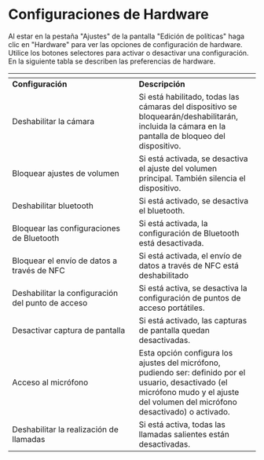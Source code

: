 # Configuraciones de Hardware

Al estar en la pestaña "Ajustes" de la pantalla "Edición de políticas" haga clic en "Hardware" para ver las opciones de configuración de hardware. Utilice los botones selectores para activar o desactivar una configuración. En la siguiente tabla se describen las preferencias de hardware.

<table data-header-hidden><thead><tr><th width="242"></th><th></th></tr></thead><tbody><tr><td><strong>Configuración</strong></td><td><strong>Descripción</strong></td></tr><tr><td>Deshabilitar la cámara</td><td>Si está habilitado, todas las cámaras del dispositivo se bloquearán/deshabilitarán, incluida la cámara en la pantalla de bloqueo del dispositivo.</td></tr><tr><td>Bloquear ajustes de volumen</td><td>Si está activada, se desactiva el ajuste del volumen principal. También silencia el dispositivo.</td></tr><tr><td>Deshabilitar bluetooth</td><td>Si está activado, se desactiva el bluetooth.</td></tr><tr><td>Bloquear las configuraciones de Bluetooth</td><td>Si está activada, la configuración de Bluetooth está desactivada.</td></tr><tr><td>Bloquear el envío de datos a través de NFC</td><td>Si está activada, el envío de datos a través de NFC está deshabilitado</td></tr><tr><td>Deshabilitar la configuración del punto de acceso</td><td>Si está activa, se desactiva la configuración de puntos de acceso portátiles.</td></tr><tr><td>Desactivar captura de pantalla</td><td>Si está activado, las capturas de pantalla quedan desactivadas.</td></tr><tr><td>Acceso al micrófono</td><td>Esta opción configura los ajustes del micrófono, pudiendo ser: definido por el usuario, desactivado (el micrófono mudo y el ajuste del volumen del micrófono desactivado) o activado.</td></tr><tr><td>Deshabilitar la realización de llamadas</td><td>Si está activa, todas las llamadas salientes están desactivadas.</td></tr></tbody></table>
